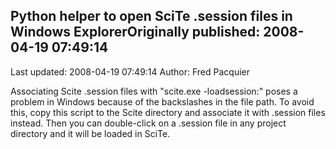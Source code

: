 ## Python helper to open SciTe .session files in Windows ExplorerOriginally published: 2008-04-19 07:49:14 
Last updated: 2008-04-19 07:49:14 
Author: Fred Pacquier 
 
Associating Scite .session files with "scite.exe -loadsession:" poses a problem in Windows because of the backslashes in the file path. To avoid this, copy this script to the Scite directory and associate it with .session files instead. Then you can double-click on a .session file in any project directory and it will be loaded in SciTe.